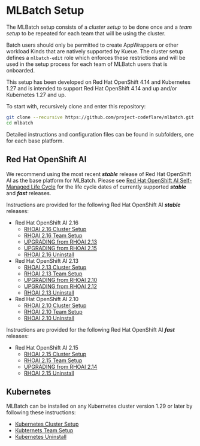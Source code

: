 # MLBatch Setup

The MLBatch setup consists of a *cluster setup* to be done once
and a *team setup* to be repeated for each team that will
be using the cluster.

Batch users should only be permitted to create AppWrappers or other
workload Kinds that are natively supported by Kueue. The cluster setup
defines a `mlbatch-edit` role which enforces these restrictions and
will be used in the setup process for each team of MLBatch users that
is onboarded.

This setup has been developed on Red Hat OpenShift 4.14 and Kubernetes 1.27 and
is intended to support Red Hat OpenShift 4.14 and up and/or Kubernetes 1.27 and up.

To start with, recursively clone and enter this repository:
```sh
git clone --recursive https://github.com/project-codeflare/mlbatch.git
cd mlbatch
```

Detailed instructions and configuration files can be found in subfolders,
one for each base platform.

## Red Hat OpenShift AI

We recommend using the most recent ***stable*** release of
Red Hat OpenShift AI as the base platform for MLBatch. Please see
[Red Hat OpenShift AI Self-Managed Life Cycle](https://access.redhat.com/support/policy/updates/rhoai-sm/lifecycle)
for the life cycle dates of currently supported ***stable*** and ***fast*** releases.

Instructions are provided for the following Red Hat OpenShift AI ***stable*** releases:
+ Red Hat OpenShift AI 2.16
   + [RHOAI 2.16 Cluster Setup](./setup.RHOAI-v2.16/CLUSTER-SETUP.md)
   + [RHOAI 2.16 Team Setup](./setup.RHOAI-v2.16/TEAM-SETUP.md)
   + [UPGRADING from RHOAI 2.13](./setup.RHOAI-v2.16/UPGRADE-STABLE.md)
   + [UPGRADING from RHOAI 2.15](./setup.RHOAI-v2.16/UPGRADE-FAST.md)
   + [RHOAI 2.16 Uninstall](./setup.RHOAI-v2.15/UNINSTALL.md)
+ Red Hat OpenShift AI 2.13
   + [RHOAI 2.13 Cluster Setup](./setup.RHOAI-v2.13/CLUSTER-SETUP.md)
   + [RHOAI 2.13 Team Setup](./setup.RHOAI-v2.13/TEAM-SETUP.md)
   + [UPGRADING from RHOAI 2.10](./setup.RHOAI-v2.13/UPGRADE-STABLE.md)
   + [UPGRADING from RHOAI 2.12](./setup.RHOAI-v2.13/UPGRADE-FAST.md)
   + [RHOAI 2.13 Uninstall](./setup.RHOAI-v2.13/UNINSTALL.md)
+ Red Hat OpenShift AI 2.10
   + [RHOAI 2.10 Cluster Setup](./setup.RHOAI-v2.10/CLUSTER-SETUP.md)
   + [RHOAI 2.10 Team Setup](./setup.RHOAI-v2.10/TEAM-SETUP.md)
   + [RHOAI 2.10 Uninstall](./setup.RHOAI-v2.10/UNINSTALL.md)

Instructions are provided for the following Red Hat OpenShift AI ***fast*** releases:
+ Red Hat OpenShift AI 2.15
   + [RHOAI 2.15 Cluster Setup](./setup.RHOAI-v2.15/CLUSTER-SETUP.md)
   + [RHOAI 2.15 Team Setup](./setup.RHOAI-v2.15/TEAM-SETUP.md)
   + [UPGRADING from RHOAI 2.14](./setup.RHOAI-v2.15/UPGRADE.md)
   + [RHOAI 2.15 Uninstall](./setup.RHOAI-v2.15/UNINSTALL.md)

## Kubernetes

MLBatch can be installed on any Kubernetes cluster version 1.29 or later
by following these instructions:
   + [Kubernetes Cluster Setup](./setup.k8s/CLUSTER-SETUP.md)
   + [Kubternets Team Setup](./setup.k8s/TEAM-SETUP.md)
   + [Kubernetes Uninstall](./setup.k8s/UNINSTALL.md)
